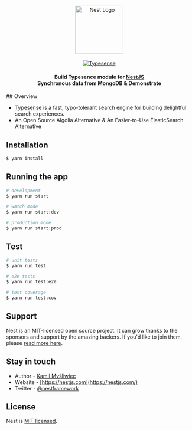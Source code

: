 <p align="center">
  <a href="http://nestjs.com/" target="blank"><img src="https://nestjs.com/img/logo-small.svg" width="130" alt="Nest Logo" /></a> <br/> <br/>
  <a href="https://typesense.org" target="blank"><img src="https://typesense.org/docs/assets/img/mongodb.845c5a69.svg" alt="Typesense" /></a>
</p>
<h4 align="center">
    Build Typesence module for <a href="https://github.com/nestjs/nest">NestJS</a> <br/> Synchronous data from MongoDB & Demonstrate
</h4>
## Overview

- [Typesense]() is a fast, typo-tolerant search engine for building delightful search experiences.
- An Open Source Algolia Alternative & An Easier-to-Use ElasticSearch Alternative

## Installation

```bash
$ yarn install
```

## Running the app

```bash
# development
$ yarn run start

# watch mode
$ yarn run start:dev

# production mode
$ yarn run start:prod
```

## Test

```bash
# unit tests
$ yarn run test

# e2e tests
$ yarn run test:e2e

# test coverage
$ yarn run test:cov
```

## Support

Nest is an MIT-licensed open source project. It can grow thanks to the sponsors and support by the amazing backers. If you'd like to join them, please [read more here](https://docs.nestjs.com/support).

## Stay in touch

- Author - [Kamil Myśliwiec](https://kamilmysliwiec.com)
- Website - [https://nestjs.com](https://nestjs.com/)
- Twitter - [@nestframework](https://twitter.com/nestframework)

## License

Nest is [MIT licensed](LICENSE).
